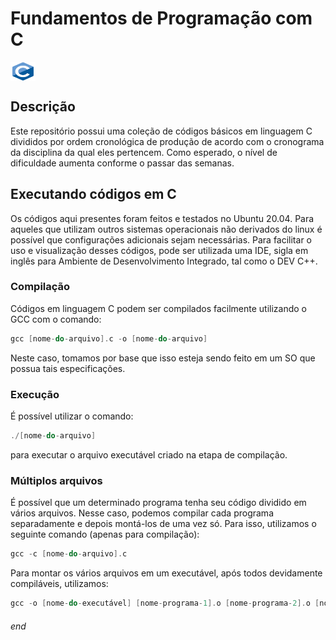 # Fundamentos de Programação com C

<img align="center" alt="Davi-C" height="30" width="40" src="https://raw.githubusercontent.com/devicons/devicon/master/icons/c/c-original.svg">
  
## Descrição

<p>
  Este repositório possui uma coleção de códigos básicos em linguagem C divididos por ordem cronológica de produção de acordo com o cronograma da disciplina da qual eles pertencem. Como esperado, o nível de dificuldade aumenta conforme o passar das semanas.
</p>

## Executando códigos em C
<p>
  Os códigos aqui presentes foram feitos e testados no Ubuntu 20.04. Para aqueles que utilizam outros sistemas operacionais não derivados do linux é possível que configurações adicionais sejam necessárias. Para facilitar o uso e visualização desses códigos, pode ser utilizada uma IDE, sigla em inglês para Ambiente de Desenvolvimento Integrado, tal como o DEV C++.
</p>

### Compilação
<p>
  Códigos em linguagem C podem ser compilados facilmente utilizando o GCC com o comando:
</p>

```c
gcc [nome-do-arquivo].c -o [nome-do-arquivo]
```
<p>
  Neste caso, tomamos por base que isso esteja sendo feito em um SO que possua tais especificações.
</p>

### Execução
<p>
  É possível utilizar o comando:
</p>

```c
./[nome-do-arquivo]
```
<p>
  para executar o arquivo executável criado na etapa de compilação.
</p>

### Múltiplos arquivos
<p>
  É possível que um determinado programa tenha seu código dividido em vários arquivos. Nesse caso, podemos compilar cada programa separadamente e depois montá-los de uma vez só. Para isso, utilizamos o seguinte comando (apenas para compilação):
</p>

```c
gcc -c [nome-do-arquivo].c
```
<p>
  Para montar os vários arquivos em um executável, após todos devidamente compiláveis, utilizamos:
</p>

```c
gcc -o [nome-do-executável] [nome-programa-1].o [nome-programa-2].o [nome-programa-3].o ...
```

###### end
